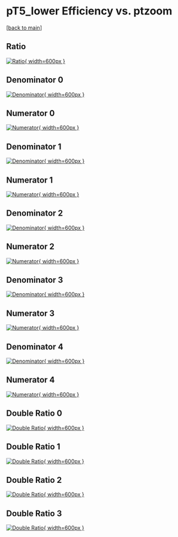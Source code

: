 # pT5_lower Efficiency vs. ptzoom

[[back to main](./)]



## Ratio

[![Ratio](../mtv/var/pT5_lower_vtr_211_1_eff_ptzoom.png){ width=600px }](../mtv/var/pT5_lower_vtr_211_1_eff_ptzoom.pdf)

## Denominator 0

[![Denominator](../mtv/den/pT5_lower_vtr_211_1_eff_ptzoom_den0.png){ width=600px }](../mtv/den/pT5_lower_vtr_211_1_eff_ptzoom_den0.pdf)

## Numerator 0

[![Numerator](../mtv/num/pT5_lower_vtr_211_1_eff_ptzoom_num0.png){ width=600px }](../mtv/num/pT5_lower_vtr_211_1_eff_ptzoom_num0.pdf)

## Denominator 1

[![Denominator](../mtv/den/pT5_lower_vtr_211_1_eff_ptzoom_den1.png){ width=600px }](../mtv/den/pT5_lower_vtr_211_1_eff_ptzoom_den1.pdf)

## Numerator 1

[![Numerator](../mtv/num/pT5_lower_vtr_211_1_eff_ptzoom_num1.png){ width=600px }](../mtv/num/pT5_lower_vtr_211_1_eff_ptzoom_num1.pdf)

## Denominator 2

[![Denominator](../mtv/den/pT5_lower_vtr_211_1_eff_ptzoom_den2.png){ width=600px }](../mtv/den/pT5_lower_vtr_211_1_eff_ptzoom_den2.pdf)

## Numerator 2

[![Numerator](../mtv/num/pT5_lower_vtr_211_1_eff_ptzoom_num2.png){ width=600px }](../mtv/num/pT5_lower_vtr_211_1_eff_ptzoom_num2.pdf)

## Denominator 3

[![Denominator](../mtv/den/pT5_lower_vtr_211_1_eff_ptzoom_den3.png){ width=600px }](../mtv/den/pT5_lower_vtr_211_1_eff_ptzoom_den3.pdf)

## Numerator 3

[![Numerator](../mtv/num/pT5_lower_vtr_211_1_eff_ptzoom_num3.png){ width=600px }](../mtv/num/pT5_lower_vtr_211_1_eff_ptzoom_num3.pdf)

## Denominator 4

[![Denominator](../mtv/den/pT5_lower_vtr_211_1_eff_ptzoom_den4.png){ width=600px }](../mtv/den/pT5_lower_vtr_211_1_eff_ptzoom_den4.pdf)

## Numerator 4

[![Numerator](../mtv/num/pT5_lower_vtr_211_1_eff_ptzoom_num4.png){ width=600px }](../mtv/num/pT5_lower_vtr_211_1_eff_ptzoom_num4.pdf)

## Double Ratio 0

[![Double Ratio](../mtv/ratio/pT5_lower_vtr_211_1_eff_ptzoom_ratio0.png){ width=600px }](../mtv/ratio/pT5_lower_vtr_211_1_eff_ptzoom_ratio0.pdf)

## Double Ratio 1

[![Double Ratio](../mtv/ratio/pT5_lower_vtr_211_1_eff_ptzoom_ratio1.png){ width=600px }](../mtv/ratio/pT5_lower_vtr_211_1_eff_ptzoom_ratio1.pdf)

## Double Ratio 2

[![Double Ratio](../mtv/ratio/pT5_lower_vtr_211_1_eff_ptzoom_ratio2.png){ width=600px }](../mtv/ratio/pT5_lower_vtr_211_1_eff_ptzoom_ratio2.pdf)

## Double Ratio 3

[![Double Ratio](../mtv/ratio/pT5_lower_vtr_211_1_eff_ptzoom_ratio3.png){ width=600px }](../mtv/ratio/pT5_lower_vtr_211_1_eff_ptzoom_ratio3.pdf)

